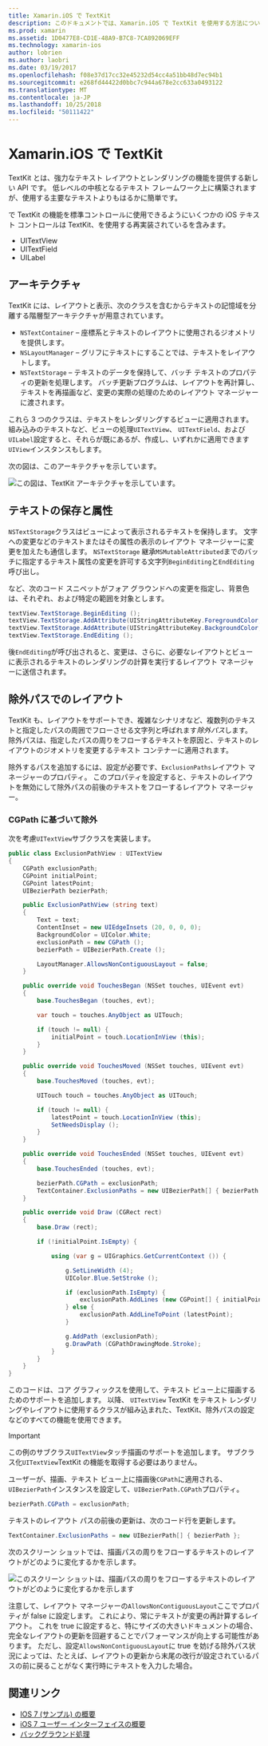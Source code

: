 ```yaml
---
title: Xamarin.iOS で TextKit
description: このドキュメントでは、Xamarin.iOS で TextKit を使用する方法について説明します。 TextKit は、強力なテキスト レイアウトとレンダリング機能を提供します。
ms.prod: xamarin
ms.assetid: 1D0477E8-CD1E-48A9-B7C8-7CA892069EFF
ms.technology: xamarin-ios
author: lobrien
ms.author: laobri
ms.date: 03/19/2017
ms.openlocfilehash: f08e37d17cc32e45232d54cc4a51bb48d7ec94b1
ms.sourcegitcommit: e268fd44422d0bbc7c944a678e2cc633a0493122
ms.translationtype: MT
ms.contentlocale: ja-JP
ms.lasthandoff: 10/25/2018
ms.locfileid: "50111422"
---
```

# <a name="textkit-in-xamarinios"></a>Xamarin.iOS で TextKit

TextKit とは、強力なテキスト レイアウトとレンダリングの機能を提供する新しい API です。 低レベルの中核となるテキスト フレームワーク上に構築されますが、使用する主要なテキストよりもはるかに簡単です。

で TextKit の機能を標準コントロールに使用できるようにいくつかの iOS テキスト コントロールは TextKit、を使用する再実装されているを含みます。

-  UITextView
-  UITextField
-  UILabel

## <a name="architecture"></a>アーキテクチャ

TextKit には、レイアウトと表示、次のクラスを含むからテキストの記憶域を分離する階層型アーキテクチャが用意されています。

-  `NSTextContainer` – 座標系とテキストのレイアウトに使用されるジオメトリを提供します。
-  `NSLayoutManager` – グリフにテキストにすることでは、テキストをレイアウトします。 
-  `NSTextStorage` – テキストのデータを保持して、バッチ テキストのプロパティの更新を処理します。 バッチ更新プログラムは、レイアウトを再計算し、テキストを再描画など、変更の実際の処理のためのレイアウト マネージャーに渡されます。


これら 3 つのクラスは、テキストをレンダリングするビューに適用されます。 組み込みのテキストなど、ビューの処理`UITextView`、 `UITextField`、および`UILabel`設定すると、それらが既にあるが、作成し、いずれかに適用できます`UIView`インスタンスもします。

次の図は、このアーキテクチャを示しています。

 ![](textkit-images/textkitarch.png "この図は、TextKit アーキテクチャを示しています。")

## <a name="text-storage-and-attributes"></a>テキストの保存と属性

`NSTextStorage`クラスはビューによって表示されるテキストを保持します。 文字への変更などのテキストまたはその属性の表示のレイアウト マネージャーに変更を加えたも通信します。 `NSTextStorage` 継承`MSMutableAttributed`までのバッチに指定するテキスト属性の変更を許可する文字列`BeginEditing`と`EndEditing`呼び出し。

など、次のコード スニペットがフォア グラウンドへの変更を指定し、背景色は、それぞれ、および特定の範囲を対象とします。

```csharp
textView.TextStorage.BeginEditing ();
textView.TextStorage.AddAttribute(UIStringAttributeKey.ForegroundColor, UIColor.Green, new NSRange(200, 400));
textView.TextStorage.AddAttribute(UIStringAttributeKey.BackgroundColor, UIColor.Black, new NSRange(210, 300));
textView.TextStorage.EndEditing ();
```

後`EndEditing`が呼び出されると、変更は、さらに、必要なレイアウトとビューに表示されるテキストのレンダリングの計算を実行するレイアウト マネージャーに送信されます。

## <a name="layout-with-exclusion-path"></a>除外パスでのレイアウト

TextKit も、レイアウトをサポートでき、複雑なシナリオなど、複数列のテキストと指定したパスの周囲でフローさせる文字列と呼ばれます*除外パス*します。 除外パスは、指定したパスの周りをフローするテキストを原因と、テキストのレイアウトのジオメトリを変更するテキスト コンテナーに適用されます。

除外するパスを追加するには、設定が必要です、`ExclusionPaths`レイアウト マネージャーのプロパティ。 このプロパティを設定すると、テキストのレイアウトを無効にして除外パスの前後のテキストをフローするレイアウト マネージャー。

### <a name="exclusion-based-on-a-cgpath"></a>CGPath に基づいて除外

次を考慮`UITextView`サブクラスを実装します。

```csharp
public class ExclusionPathView : UITextView
{
    CGPath exclusionPath;
    CGPoint initialPoint;
    CGPoint latestPoint;
    UIBezierPath bezierPath;

    public ExclusionPathView (string text)
    {
        Text = text;
        ContentInset = new UIEdgeInsets (20, 0, 0, 0);
        BackgroundColor = UIColor.White;
        exclusionPath = new CGPath ();
        bezierPath = UIBezierPath.Create ();

        LayoutManager.AllowsNonContiguousLayout = false;
    }

    public override void TouchesBegan (NSSet touches, UIEvent evt)
    {
        base.TouchesBegan (touches, evt);

        var touch = touches.AnyObject as UITouch;

        if (touch != null) {
            initialPoint = touch.LocationInView (this);
        }
    }

    public override void TouchesMoved (NSSet touches, UIEvent evt)
    {
        base.TouchesMoved (touches, evt);

        UITouch touch = touches.AnyObject as UITouch;

        if (touch != null) {
            latestPoint = touch.LocationInView (this);
            SetNeedsDisplay ();
        }
    }

    public override void TouchesEnded (NSSet touches, UIEvent evt)
    {
        base.TouchesEnded (touches, evt);

        bezierPath.CGPath = exclusionPath;
        TextContainer.ExclusionPaths = new UIBezierPath[] { bezierPath };
    }

    public override void Draw (CGRect rect)
    {
        base.Draw (rect);

        if (!initialPoint.IsEmpty) {

            using (var g = UIGraphics.GetCurrentContext ()) {

                g.SetLineWidth (4);
                UIColor.Blue.SetStroke ();

                if (exclusionPath.IsEmpty) {
                    exclusionPath.AddLines (new CGPoint[] { initialPoint, latestPoint });
                } else {
                    exclusionPath.AddLineToPoint (latestPoint);
                }

                g.AddPath (exclusionPath);
                g.DrawPath (CGPathDrawingMode.Stroke);
            }
        }
    }
}
```

このコードは、コア グラフィックスを使用して、テキスト ビュー上に描画するためのサポートを追加します。 以降、 `UITextView` TextKit をテキスト レンダリングやレイアウトに使用するクラスが組み込まれた、TextKit、除外パスの設定などのすべての機能を使用できます。

> [!IMPORTANT]
> この例のサブクラス`UITextView`タッチ描画のサポートを追加します。 サブクラス化`UITextView`TextKit の機能を取得する必要はありません。



ユーザーが、描画、テキスト ビュー上に描画後`CGPath`に適用される、`UIBezierPath`インスタンスを設定して、`UIBezierPath.CGPath`プロパティ。

```csharp
bezierPath.CGPath = exclusionPath;
```

テキストのレイアウト パスの前後の更新は、次のコード行を更新します。

```csharp
TextContainer.ExclusionPaths = new UIBezierPath[] { bezierPath };
```

次のスクリーン ショットでは、描画パスの周りをフローするテキストのレイアウトがどのように変化するかを示します。

<!-- ![](textkit-images/exclusionpath1.png "This screenshot illustrates how the text layout changes to flow around the drawn path")--> 
![](textkit-images/exclusionpath2.png "このスクリーン ショットは、描画パスの周りをフローするテキストのレイアウトがどのように変化するかを示します")

注意して、レイアウト マネージャーの`AllowsNonContiguousLayout`ここでプロパティが false に設定します。 これにより、常にテキストが変更の再計算するレイアウト。 これを true に設定すると、特にサイズの大きいドキュメントの場合、完全なレイアウトの更新を回避することでパフォーマンスが向上する可能性があります。 ただし、設定`AllowsNonContiguousLayout`に true を妨げる除外パス状況によっては、たとえば、レイアウトの更新から末尾の改行が設定されているパスの前に戻ることがなく実行時にテキストを入力した場合。


## <a name="related-links"></a>関連リンク

- [IOS 7 (サンプル) の概要](https://developer.xamarin.com/samples/monotouch/IntroToiOS7)
- [iOS 7 ユーザー インターフェイスの概要](~/ios/platform/introduction-to-ios7/ios7-ui.md)
- [バックグラウンド処理](~/ios/app-fundamentals/backgrounding/index.md)
